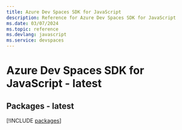 ```yaml
---
title: Azure Dev Spaces SDK for JavaScript
description: Reference for Azure Dev Spaces SDK for JavaScript
ms.date: 03/07/2024
ms.topic: reference
ms.devlang: javascript
ms.service: devspaces
---
```

# Azure Dev Spaces SDK for JavaScript - latest
## Packages - latest
[!INCLUDE [packages](dev-spaces-index.md)]
